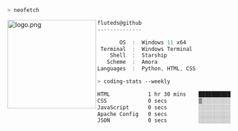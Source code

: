 ```zsh
> neofetch
```

<!--img align="left" src="https://github.com/fluteds.png" alt="logo.png" width="200"/>-->
<img align="left" src="https://external-content.duckduckgo.com/iu/?u=https%3A%2F%2F78.media.tumblr.com%2F975fca5f82161b190efdcaa05ffbd4ec%2Ftumblr_p6q6m9TJF01x3p3jmo1_500.png&f=1&nofb=1" alt="logo.png" width="200"/>

```csharp
fluteds@github
--------------

       OS  :  Windows 11 x64
 Terminal  :  Windows Terminal
    Shell  :  Starship
   Scheme  :  Amora
Languages  :  Python, HTML, CSS
```

```zsh
> coding-stats --weekly
```

<!--START_SECTION:waka-->

```txt
HTML            1 hr 30 mins    ████████████████████████▓   98.10 %
CSS             0 secs          ▒░░░░░░░░░░░░░░░░░░░░░░░░   00.69 %
JavaScript      0 secs          ░░░░░░░░░░░░░░░░░░░░░░░░░   00.60 %
Apache Config   0 secs          ░░░░░░░░░░░░░░░░░░░░░░░░░   00.38 %
JSON            0 secs          ░░░░░░░░░░░░░░░░░░░░░░░░░   00.13 %
```

<!--END_SECTION:waka-->
